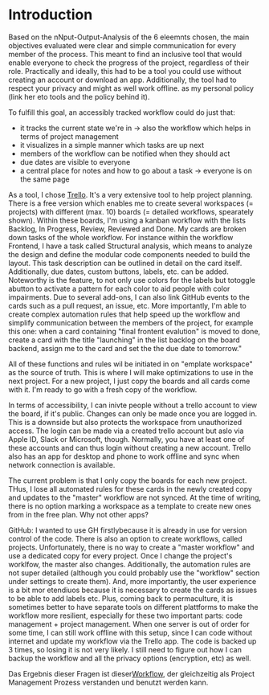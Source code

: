 # Introduction

Based on the nNput-Output-Analysis of the 6 eleemnts chosen, the main objectives evaluated were clear and simple communication for every member of the process. This meant to find an inclusive tool that would enable everyone to check the progress of the project, regardless of their role. Practically and ideally, this had to be a tool you could use without creating an account or download an app. Additionally, the tool had to respect your privacy and might as well work offline.  as my personal policy (link her eto tools and the policy behind it).

To fulfill this goal, an accessibly tracked workflow could do just that:

- it tracks the current state we're in -> also the workflow which helps in terms of project management
- it visualizes in a simple manner which tasks are up next
- members of the workflow can be notified when they should act
- due dates are visible to everyone
- a central place for notes and how to go about a task
-> everyone is on the same page

As a tool, I chose [Trello](https://trello.com/). It's a very extensive tool to help project planning. There is a free version which enables me to create several workspaces (= projects) with different (max. 10) boards (= detailed workflows, spearately shown). Within these boards, I'm using a kanban workflow with the lists Backlog, In Progress, Review, Reviewed and Done. My cards are broken down tasks of the whole workflow. For instance within the workflow Frontend, I have a task called Structural analysis, which means to analyze the design and define the modular code components needed to build the layout. This task description can be outlined in detail on the card itself. Additionally, due dates, custom buttons, labels, etc. can be added. Noteworthy is the feature, to not only use colors for the labels but totoggle abutton to activate a pattern for each color to aid people with color impairments. Due to several add-ons, I can also link GitHub events to the cards such as a pull request, an issue, etc. More importantly, I'm able to create complex automation rules that help speed up the workflow and simplify communication between the members of the project, for example this one: when a card containing "final frontent evalution" is moved to done, create a card with the title "launching" in the list backlog on the board backend, assign me to the card and set the the due date to tomorrow."

All of these functions and rules wil be initiated in on "emplate workspace" as the source of truth. This is where I will make optimizations to use in the next project. For a new project, I just copy the boards and all cards come with it. I'm ready to go with a fresh copy of the workflow.

In terms of accessibility, I can inivte people without a trello account to view the board, if it's public. Changes can only be made once you are logged in. This is a downside but also protects the workspace from unauthorized access. The login can be made via a created trello account but aslo via Apple ID, Slack or Microsoft, though. Normally, you have at least one of these accounts and can thus login without creating a new account. Trello also has an app for desktop and phone to work offline and sync when network connection is available.

The current problem is that I only copy the boards for each new project. THus, I lose all automated rules for these cards in the newly created copy and updates to the "master" workflow are not synced. At the time of writing, there is no option marking a workspace as a template to create new ones from in the free plan.
Why not other apps?

GitHub:
I wanted to use GH firstlybecause it is already in use for version control of the code. There is also an option to create workflows, called projects. Unfortunately, there is no way to create a "master workflow" and use a dedicated copy for every project. Once I change the project's worklfow, the master also changes. Additionally, the automation rules are not super detailed (although you could probably use the "workflow" section under settings to create them). And, more importantly, the user experience is a bit mor etendiuos because it is necessary to create the cards as issues to be able to add labels etc. Plus, coming back to permaculture, it is sometimes better to have separate tools on different plattforms to make the workflow more resilient, especially for these two important parts: code management + project management. When one server is out of order for some time, I can still work offline with this setup, since I can code without internet and update my workflow via the Trello app. The code is backed up 3 times, so losing it is not very likely. I still need to figure out how I can backup the workflow and all the privacy options (encryption, etc) as well.

Das Ergebnis dieser Fragen ist dieser[Workflow](https://trello.com/w/userworkspaceaa1c57b2e62ef5488e9680dea9d99fce), der gleichzeitig als Project Management Prozess verstanden und benutzt werden kann.
